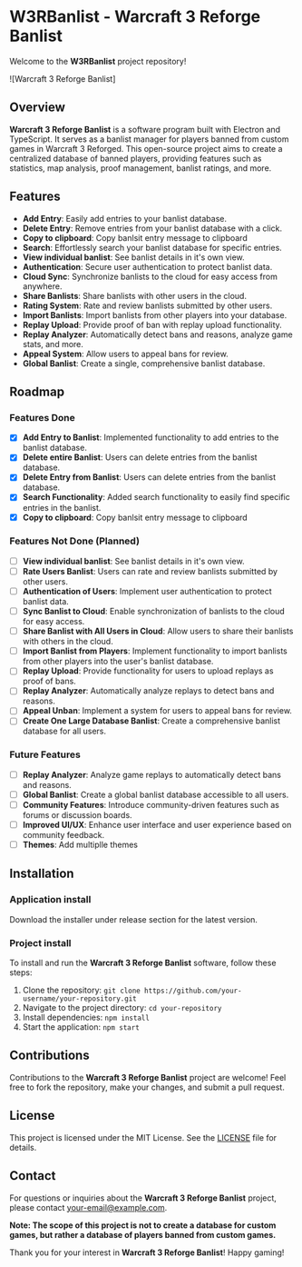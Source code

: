 # W3RBanlist - Warcraft 3 Reforge Banlist 

Welcome to the **W3RBanlist** project repository!

![Warcraft 3 Reforge Banlist]


## Overview

**Warcraft 3 Reforge Banlist** is a software program built with Electron and TypeScript. 
It serves as a banlist manager for players banned from custom games in Warcraft 3 Reforged. This open-source project aims to create a centralized database of banned players, providing features such as statistics, map analysis, proof management, banlist ratings, and more.

## Features

- **Add Entry**: Easily add entries to your banlist database.
- **Delete Entry**: Remove entries from your banlist database with a click.
- **Copy to clipboard**: Copy banlsit entry message to clipboard
- **Search**: Effortlessly search your banlist database for specific entries.
- **View individual banlist**: See banlist details in it's own view.  
- **Authentication**: Secure user authentication to protect banlist data.
- **Cloud Sync**: Synchronize banlists to the cloud for easy access from anywhere.
- **Share Banlists**: Share banlists with other users in the cloud.
- **Rating System**: Rate and review banlists submitted by other users.
- **Import Banlists**: Import banlists from other players into your database.
- **Replay Upload**: Provide proof of ban with replay upload functionality.
- **Replay Analyzer**: Automatically detect bans and reasons, analyze game stats, and more.
- **Appeal System**: Allow users to appeal bans for review.
- **Global Banlist**: Create a single, comprehensive banlist database.
## Roadmap

### Features Done

- [x] **Add Entry to Banlist**: Implemented functionality to add entries to the banlist database.
- [x] **Delete entire Banlist**: Users can delete entries from the banlist database.
- [x] **Delete Entry from Banlist**: Users can delete entries from the banlist database.
- [x] **Search Functionality**: Added search functionality to easily find specific entries in the banlist.
- [x] **Copy to clipboard**: Copy banlsit entry message to clipboard

### Features Not Done (Planned)
- [ ] **View individual banlist**: See banlist details in it's own view.  
- [ ] **Rate Users Banlist**: Users can rate and review banlists submitted by other users.
- [ ] **Authentication of Users**: Implement user authentication to protect banlist data.
- [ ] **Sync Banlist to Cloud**: Enable synchronization of banlists to the cloud for easy access.
- [ ] **Share Banlist with All Users in Cloud**: Allow users to share their banlists with others in the cloud.
- [ ] **Import Banlist from Players**: Implement functionality to import banlists from other players into the user's banlist database.
- [ ] **Replay Upload**: Provide functionality for users to upload replays as proof of bans.
- [ ] **Replay Analyzer**: Automatically analyze replays to detect bans and reasons.
- [ ] **Appeal Unban**: Implement a system for users to appeal bans for review.
- [ ] **Create One Large Database Banlist**: Create a comprehensive banlist database for all users.

### Future Features

- [ ] **Replay Analyzer**: Analyze game replays to automatically detect bans and reasons.
- [ ] **Global Banlist**: Create a global banlist database accessible to all users.
- [ ] **Community Features**: Introduce community-driven features such as forums or discussion boards.
- [ ] **Improved UI/UX**: Enhance user interface and user experience based on community feedback.
- [ ] **Themes**: Add multiplle themes

## Installation

### Application install

Download the installer under release section for the latest version.

### Project install

To install and run the **Warcraft 3 Reforge Banlist** software, follow these steps:

1. Clone the repository: `git clone https://github.com/your-username/your-repository.git`
2. Navigate to the project directory: `cd your-repository`
3. Install dependencies: `npm install`
4. Start the application: `npm start`

## Contributions

Contributions to the **Warcraft 3 Reforge Banlist** project are welcome! Feel free to fork the repository, make your changes, and submit a pull request.

## License

This project is licensed under the MIT License. See the [LICENSE](LICENSE) file for details.

## Contact

For questions or inquiries about the **Warcraft 3 Reforge Banlist** project, please contact [your-email@example.com](mailto:your-email@example.com).

**Note: The scope of this project is not to create a database for custom games, but rather a database of players banned from custom games.**

Thank you for your interest in **Warcraft 3 Reforge Banlist**! Happy gaming!
